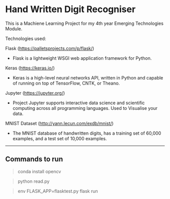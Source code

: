# Hand Written Digit Recogniser
This is a Machiene Learning Project for my 4th year Emerging Technologies Module.

Technologies used:

Flask (https://palletsprojects.com/p/flask/)
- Flask is a lightweight WSGI web application framework for Python.

Keras (https://keras.io/)
- Keras is a high-level neural networks API, written in Python and capable of running on top of TensorFlow, CNTK, or Theano. 

Jupyter (https://jupyter.org/)
- Project Jupyter supports interactive data science and scientific computing across all programming languages. Used to Visualise your data. 

MNIST Dataset (http://yann.lecun.com/exdb/mnist/)
- The MNIST database of handwritten digits, has a training set of 60,000 examples, and a test set of 10,000 examples.

---
## Commands to run
>conda install opencv

>python read.py

>env FLASK_APP=flasktest.py flask run
